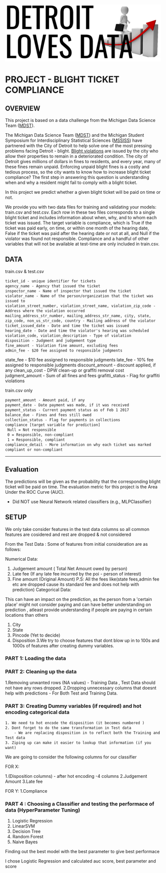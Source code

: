 ![](/Blight%20Ticket%20Compliance/images/detroit.png)


# PROJECT - BLIGHT TICKET COMPLIANCE

## OVERVIEW
This project is based on a data challenge from the Michigan Data Science Team ([MDST](http://midas.umich.edu/mdst/)). 

The Michigan Data Science Team ([MDST](http://midas.umich.edu/mdst/)) and the Michigan Student Symposium for Interdisciplinary Statistical Sciences ([MSSISS](https://sites.lsa.umich.edu/mssiss/)) have partnered with the City of Detroit to help solve one of the most pressing problems facing Detroit - blight. [Blight violations](http://www.detroitmi.gov/How-Do-I/Report/Blight-Complaint-FAQs) are issued by the city who allow their properties to remain in a deteriorated condition. The city of Detroit gives millions of dollars in fines to residents, and every year, many of these fines remain unpaid. Enforcing unpaid blight fines is a costly and tedious process, so the city wants to know how to increase blight ticket compliance?
The first step in answering this question is understanding when and why a resident might fail to comply with a blight ticket. 

In this project we predict whether a given blight ticket will be paid on time or not.

We provide you with two data files for training and validating your models: train.csv and test.csv. Each row in these two files corresponds to a single blight ticket and includes information about when, why, and to whom each ticket was issued. The target variable is compliance, which is True if the ticket was paid early, on time, or within one month of the hearing date, False if the ticket was paid after the hearing date or not at all, and Null if the violator was found not responsible. Compliance and a handful of other variables that will not be available at test-time are only included in train.csv.

## DATA

train.csv & test.csv

    ticket_id - unique identifier for tickets
    agency_name - Agency that issued the ticket
    inspector_name - Name of inspector that issued the ticket
    violator_name - Name of the person/organization that the ticket was issued to
    violation_street_number, violation_street_name, violation_zip_code - Address where the violation occurred
    mailing_address_str_number, mailing_address_str_name, city, state, zip_code, non_us_str_code, country - Mailing address of the violator
    ticket_issued_date - Date and time the ticket was issued
    hearing_date - Date and time the violator's hearing was scheduled
    violation_code, violation_description - Type of violation
    disposition - Judgment and judgement type
    fine_amount - Violation fine amount, excluding fees
    admin_fee - $20 fee assigned to responsible judgments
state_fee - $10 fee assigned to responsible judgments
    late_fee - 10% fee assigned to responsible judgments
    discount_amount - discount applied, if any
    clean_up_cost - DPW clean-up or graffiti removal cost
    judgment_amount - Sum of all fines and fees
    grafitti_status - Flag for graffiti violations
    
train.csv only

    payment_amount - Amount paid, if any
    payment_date - Date payment was made, if it was received
    payment_status - Current payment status as of Feb 1 2017
    balance_due - Fines and fees still owed
    collection_status - Flag for payments in collections
    compliance [target variable for prediction] 
     Null = Not responsible
     0 = Responsible, non-compliant
     1 = Responsible, compliant
    compliance_detail - More information on why each ticket was marked compliant or non-compliant


___

## Evaluation

The predictions will be given as the probability that the corresponding blight ticket will be paid on time.
The evaluation metric for this project is the Area Under the ROC Curve (AUC). 

*  Did NOT use Neural Network related classifiers (e.g., MLPClassifier)

## SETUP

We only take consider features in the test data columns so all common features are cosidered and rest are dropped & not considered

From the Test Data : Some of features from initial consideration are as follows:

Numerical Data:

 1. Judgement amount ( Total Net Amount owed by person)
 3. Late fee         (If any late fee incurred by the poi - person of interest)
 4. Fine amount      (Original Amount)
 P.S: All the fees like(state fees,admin fee etc are dropped cause its standard fee and does not help with prediction)
Categorical Data:

 This can have an impact on the prediction, as the person from a 'certain place' might not consider paying
 and can have better understanding on prediction , atleast provide understanding if people are paying in certain   locations than others

 1. City
 2. State
 3. Pincode (Yet to decide)
 4. Disposition
3.We try to choose features that dont blow up in to 100s and 1000s of features after creating dummy variables.

### PART 1: Loading the data
### PART 2: Cleaning up the data
  1.Removing unwanted rows (NA values) - Training Data ,  Test Data should not have any rows dropped.
  2.Dropping unnecessary columns that doesnt help with predictions - For Both Test and Training Data.
### PART 3: Creating Dummy variables (if required) and hot encoding categorical data
    1. We need to hot encode the disposition (it becomes numbered )
    2. Dont forget to do the same transformation in Test data
        - We are replacing disposition in to reflect both the Training and Test data
    3. Ziping up can make it easier to lookup that information (if you want)
We are going to consider the following columns for our classifier

 FOR X:

  1.(Disposition columns) - after hot encoding -4 columns
  2.Judgement Amount
  3.Late fee

 FOR Y:
  1.Compliance
### PART 4 : Choosing a Classifier and testing the performace of data (HyperParameter Tuning)
 
 1. Logistic Regression
  2. LinearSVM
  3. Decision Tree
  4. Random Forest
  5. Naive Bayes

Finding out the best model with the best parameter to give best performace

I chose Logistic Regression and calculated auc score, best parameter and score

